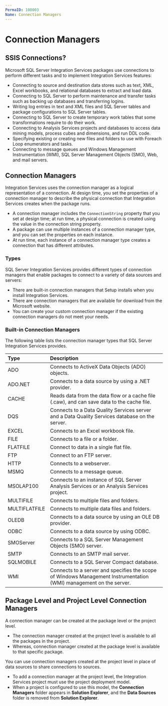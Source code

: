 ```yaml
---
PermaID: 100003
Name: Connection Managers
---
```


# Connection Managers

## SSIS Connections?

Microsoft SQL Server Integration Services packages use connections to perform different tasks and to implement Integration Services features:

 - Connecting to source and destination data stores such as text, XML, Excel workbooks, and relational databases to extract and load data.
 - Connecting to SQL Server to perform maintenance and transfer tasks such as backing up databases and transferring logins.
 - Writing log entries in text and XML files and SQL Server tables and package configurations to SQL Server tables.
 - Connecting to SQL Server to create temporary work tables that some transformations require to do their work.
 - Connecting to Analysis Services projects and databases to access data mining models, process cubes and dimensions, and run DDL code.
 - Specifying existing or creating new files and folders to use with Foreach Loop enumerators and tasks.
 - Connecting to message queues and Windows Management Instrumentation (WMI), SQL Server Management Objects (SMO), Web, and mail servers.

## Connection Managers

Integration Services uses the connection manager as a logical representation of a connection. At design time, you set the properties of a connection manager to describe the physical connection that Integration Services creates when the package runs. 

 - A connection manager includes the `ConnectionString` property that you set at design time; at run time, a physical connection is created using the value in the connection string property.
 - A package can use multiple instances of a connection manager type, and you can set the properties on each instance. 
 - At run time, each instance of a connection manager type creates a connection that has different attributes.

### Types

SQL Server Integration Services provides different types of connection managers that enable packages to connect to a variety of data sources and servers:

 - There are built-in connection managers that Setup installs when you install Integration Services.
 - There are connection managers that are available for download from the Microsoft website.
 - You can create your custom connection manager if the existing connection managers do not meet your needs.

### Built-in Connection Managers

The following table lists the connection manager types that SQL Server Integration Services provides.

| Type               | Description                                                  |
| :------------------| :------------------------------------------------------------|
| ADO                | Connects to ActiveX Data Objects (ADO) objects.              |
| ADO.NET            | Connects to a data source by using a .NET provider.          |
| CACHE              | Reads data from the data flow or a cache file (.caw), and can save data to the cache file. |
| DQS                | Connects to a Data Quality Services server and a Data Quality Services database on the server. |
| EXCEL              | Connects to an Excel workbook file. |
| FILE               | Connects to a file or a folder. |
| FLATFILE           | Connect to data in a single flat file. |
| FTP                | Connect to an FTP server. |
| HTTP               | Connects to a webserver. |
| MSMQ               | Connects to a message queue. |
| MSOLAP100          | Connects to an instance of SQL Server Analysis Services or an Analysis Services project. |
| MULTIFILE          | Connects to multiple files and folders. |
| MULTIFLATFILE      | Connects to multiple data files and folders. |
| OLEDB              | Connects to a data source by using an OLE DB provider. |
| ODBC               | Connects to a data source by using ODBC. |
| SMOServer          | Connects to a SQL Server Management Objects (SMO) server. |
| SMTP               | Connects to an SMTP mail server. |
| SQLMOBILE          | Connects to a SQL Server Compact database. |
| WMI                | Connects to a server and specifies the scope of Windows Management Instrumentation (WMI) management on the server. |

## Package Level and Project Level Connection Managers

A connection manager can be created at the package level or the project level. 

 - The connection manager created at the project level is available to all the packages in the project. 
 - Whereas, connection manager created at the package level is available to that specific package.

You can use connection managers created at the project level in place of data sources to share connections to sources. 

 - To add a connection manager at the project level, the Integration Services project must use the project deployment model. 
 - When a project is configured to use this model, the **Connection Managers** folder appears in **Solution Explorer**, and the **Data Sources** folder is removed from **Solution Explorer**.
